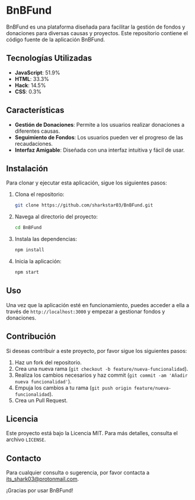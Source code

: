 # BnBFund

BnBFund es una plataforma diseñada para facilitar la gestión de fondos y donaciones para diversas causas y proyectos. Este repositorio contiene el código fuente de la aplicación BnBFund.

## Tecnologías Utilizadas

- **JavaScript**: 51.9%
- **HTML**: 33.3%
- **Hack**: 14.5%
- **CSS**: 0.3%

## Características

- **Gestión de Donaciones**: Permite a los usuarios realizar donaciones a diferentes causas.
- **Seguimiento de Fondos**: Los usuarios pueden ver el progreso de las recaudaciones.
- **Interfaz Amigable**: Diseñada con una interfaz intuitiva y fácil de usar.

## Instalación

Para clonar y ejecutar esta aplicación, sigue los siguientes pasos:

1. Clona el repositorio:
   ```bash
   git clone https://github.com/sharkstar03/BnBFund.git
   ```
2. Navega al directorio del proyecto:
   ```bash
   cd BnBFund
   ```
3. Instala las dependencias:
   ```bash
   npm install
   ```
4. Inicia la aplicación:
   ```bash
   npm start
   ```

## Uso

Una vez que la aplicación esté en funcionamiento, puedes acceder a ella a través de `http://localhost:3000` y empezar a gestionar fondos y donaciones.

## Contribución

Si deseas contribuir a este proyecto, por favor sigue los siguientes pasos:

1. Haz un fork del repositorio.
2. Crea una nueva rama (`git checkout -b feature/nueva-funcionalidad`).
3. Realiza los cambios necesarios y haz commit (`git commit -am 'Añadir nueva funcionalidad'`).
4. Empuja los cambios a tu rama (`git push origin feature/nueva-funcionalidad`).
5. Crea un Pull Request.

## Licencia

Este proyecto está bajo la Licencia MIT. Para más detalles, consulta el archivo `LICENSE`.

## Contacto

Para cualquier consulta o sugerencia, por favor contacta a [its_shark03@protonmail.com](mailto:its_shark03@protonmail.com).

¡Gracias por usar BnBFund!
